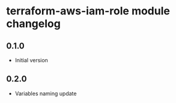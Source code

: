 # terraform-aws-iam-role module changelog

## 0.1.0

- Initial version

## 0.2.0

- Variables naming update
